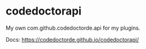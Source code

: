 # codedoctorapi

My own com.github.codedoctorde.api for my plugins.

Docs: <https://codedoctorde.github.io/codedoctorapi/>
